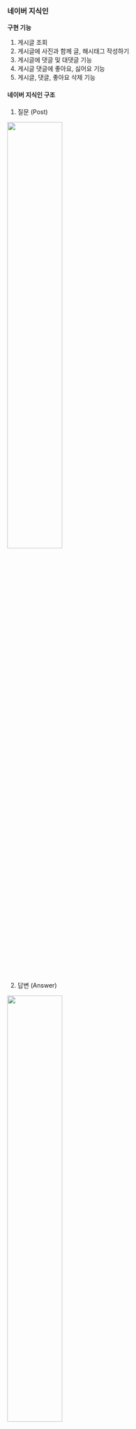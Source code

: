 ### 네이버 지식인

**구현 기능**
1. 게시글 조회
2. 게시글에 사진과 함께 글, 해시태그 작성하기 
3. 게시글에 댓글 및 대댓글 기능
4. 게시글 댓글에 좋아요, 싫어요 기능
5. 게시글, 댓글, 좋아요 삭제 기능

#### 네이버 지식인 구조
1. 질문 (Post)
<img src="https://github.com/user-attachments/assets/7c03d81a-2dc6-4525-a813-80c91426f3e0" width="50%">

2. 답변 (Answer)
<img src="https://github.com/user-attachments/assets/a648fd62-186e-49f9-a412-3beb63e4be2b" width="50%">

4. 좋아요/싫어요 (Like_dislike) + 댓글 (Comment)
<img src="https://github.com/user-attachments/assets/251a48a4-0e74-4030-bde4-0b8d74e4e200" width="50%">

## Mission 1️⃣ 데이터 모델링 
**ERD**![Image](https://github.com/user-attachments/assets/e1c66816-b435-4335-80f9-a36cbd603e03)**1. User**
- 한 명의 user은 여러개의 **Post, Aswer, like_dislike, comment**를 작성 가능 (User와 1:N 관계)

**2. Post**
- 하나의 Post에는 여러개의 **Comment, Answer, like_dislike, image** 작성 가능 (Post와 1:N 관계)
- Post와 **Hashtag**는 N:M 관계 -> 중간에 PostHash table 설정

**3. Answer**
- 하나의 Answer에는 여러개의 **comment, Image, like_dislike** 작성 가능 (Answer과 1:N 관계)

### Entity 설계 

**1. LikeDislike**
```
@Enumerated(EnumType.STRING)
   private LikeStatus likestatus;

@Enumerated(EnumType.STRING)
    private TargetStatus targetstatus;
```
- 이 부분에서, LikeStatus는 Enum으로 관리하여 Like, Dislike 설정
- 좋아요/싫어요는 Post와 Answer에 달 수 있으므로 TargetStatus에서 Post, Answer로 관리

**2. Comment**
```
  @Enumerated(EnumType.STRING)
    private TargetStatus targetStatus;
```
- Comment 또한 Post와 Answer에 각각 작성 가능하므로 TargetStatus를 이용하여 하나의 테이블에서 관리

## Mission 2️⃣ Repository 단위 테스트 (Post Entity 사용)

**1. User 생성**
```
@BeforeEach
    public void setUp() {
        // 테스트에 사용할 사용자 데이터 생성
        user = User.builder()
                .nickname("dohyun")
                .email("dohyun@naver.com")
                .password("1234")
                .build();

        userRepository.save(user);
    }
```
<img src="https://github.com/user-attachments/assets/8b2227f0-43b7-4b36-ae46-accc9386423d" width="60%">

**2. 작성자를 기준으로 FindPost**
- 첫번째 Post 생성 
```
@Test
    public void testFindByWriter() {
        // given

        //첫번째 질문글 (사진 X)
        Post post1 = Post.builder()
                .title("Post 1")
                .content("hello")
                .writer(user)
                .build();
        postRepository.save(post1);

```
<img src="https://github.com/user-attachments/assets/dffeab57-e437-48eb-ace8-fc28a72cc7af" width="60%">

- 두번째 Post 생성 
```
 Image image = Image.builder()
                .imageUrl("image.jpg") // 이미지 URL 설정
                .post(null)  // 아직 Post와 연결되지 않음
                .build();

        //2번째 질문글 (사진 1장)
        Post post2 = Post.builder()
                .title("Post 2")
                .content("one picture")
                .images(Collections.singletonList(image))
                .writer(user)
                .build();
        image.setPost(post2);
        postRepository.save(post2);
```
<img src="https://github.com/user-attachments/assets/a45d367d-4a33-4cc7-9504-4db1a22590cb" width="60%">

- 세번째 Post 생성
```
 //3번쨰 질문글 (사진 2장)
        Post post3 = Post.builder()
                .title("Post 3")
                .content("two pictures")
                .images(Arrays.asList())
                .writer(user)
                .build();
        postRepository.save(post3);

        Image image1 = Image.builder()
                .imageUrl("image_url_1")
                .post(post3)
                .build();

        Image image2 = Image.builder()
                .imageUrl("image_url_2")
                .post(post3)
                .build();

        imageRepository.save(image1);
        imageRepository.save(image2);

```
<img src="https://github.com/user-attachments/assets/5e5e52df-bfa7-459e-a5b9-5ecf8d3dd19b" width="60%">

- Post DB
<img src="https://github.com/user-attachments/assets/fe378097-02c1-4153-979f-ea16c396b5f2" width="60%">

- Image DB
 <img src="https://github.com/user-attachments/assets/e5232e8e-39c2-48da-80d2-0445e0744e42" width="60%">

- 나머지 when/then
```
// when
        List<Post> posts = postRepository.findByWriter(user);
// then
        assertThat(posts).hasSize(3);
        assertThat(posts).extracting(Post::getTitle).containsExactly("Post 1", "Post 2","Post 3");
```

## Mission 3️⃣ JPA 관련 문제
#### (1) 어떻게 data jpa는 interface만으로도 함수가 구현이 되는가?
```
public interface PostRepository extends JpaRepository<Post, Long> {
    List<Post> findByWriter(User writer);
}

```
- Spring이 애플리케이션을 실행하면서 PostRepository의 프록시 객체를 생성

- 인터페이스만 정의하면 Spring이 동적으로 구현체를 만들어 주입
이 때, SimpleJpaRepository 클래스가 작동하며 메서드 이름을 분석해 쿼리 자동 생성

> findByWriter(User writer)
→ "SELECT p FROM Post p WHERE p.writer = ?"

- Spring이 내부적으로 EntityManager를 사용하여 쿼리를 실행하고 결과 반환

#### (2)  왜 계속 생성되는 entity manager를 생성자 주입을 이용하는가?
- **EntityManager은 싱글톤 객체가 아니다 !!**
- 트랜잭션이 시작될 때 새로운 EntityManager 객체가 동적으로 생성되며, 트랜잭션이 끝날 때 EntityManager는 폐기됨.

> ❔ **그럼 왜 생성자 주입?**
- EntityManager는 **프록시 객체**로 주입되며, 실제 트랜잭션 범위에서만 EntityManager가 생성되고 관리된다.
- 프록시 객체는 애플리케이션에서 하나의 인스턴스로 관리되며(싱글톤), 필요한 시점에 실제 EntityManager를 동적으로 생성한다.

#### (3)  Fetch Join과 Distinct
- **Fetch Join** 이란?
  
 : JPQL에서 성능 최적화를 위해 제공하는 기능
 
 : 연관된 엔티티나 컬렉션을 SQL 한 번에 함께 조회하는 기능
 
 - **Fetch Join** 사용
 ```
"select t From Team t join fetch t.members where t.name = "팀A";
```

 : Name이 "팀A"인 Team을 조회하면서 해당 팀에 속한 members도  함께 즉시 로딩하여 가져오는 쿼리 (즉시 로딩)
  - 만약 "팀 A"에 **Member가 2명** 있다면?
    : **팀 A가 2번 중복** 됨
   
    
 - 이 때 !! **Distinct**를 사용하면
```
"select distinct t From Team t join fetch t.members where t.name = "팀A";
 ```
 : 중복되었던 "Team A"가 **한번** 만 나오게 된다.
 

 (참고 https://9hyuk9.tistory.com/77)


